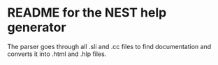 # README for the NEST help generator

The parser goes through all .sli and .cc files to find documentation
and converts it into .html and .hlp files.
